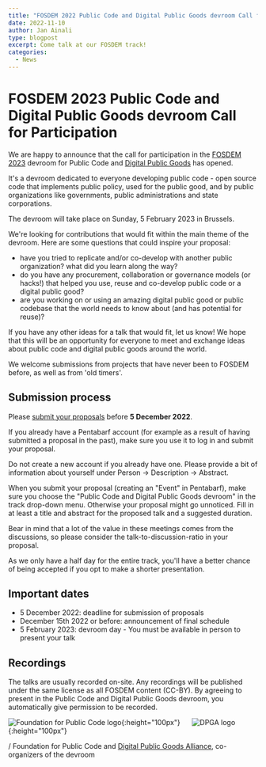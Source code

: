 ```yaml
---
title: "FOSDEM 2022 Public Code and Digital Public Goods devroom Call for Participation"
date: 2022-11-10
author: Jan Ainali
type: blogpost
excerpt: Come talk at our FOSDEM track!
categories:
  - News
---
```


# FOSDEM 2023 Public Code and Digital Public Goods devroom Call for Participation

We are happy to announce that the call for participation in the [FOSDEM 2023](https://fosdem.org/2023/) devroom for Public Code and [Digital Public Goods](https://digitalpublicgoods.net/registry/) has opened.

It's a devroom dedicated to everyone developing public code - open source code that implements public policy, used for the public good, and by public organizations like governments, public administrations and state corporations.

The devroom will take place on Sunday, 5 February 2023 in Brussels.

We're looking for contributions that would fit within the main theme of the devroom. Here are some questions that could inspire your proposal:

* have you tried to replicate and/or co-develop with another public organization? what did you learn along the way?
* do you have any procurement, collaboration or governance models (or hacks!) that helped you use, reuse and co-develop public code or a digital public good?
* are you working on or using an amazing digital public good or public codebase that the world needs to know about (and has potential for reuse)?

If you have any other ideas for a talk that would fit, let us know! We hope that this will be an opportunity for everyone to meet and exchange ideas about public code and digital public goods around the world.

We welcome submissions from projects that have never been to FOSDEM before, as well as from 'old timers'.

## Submission process

Please [submit your proposals](https://penta.fosdem.org/submission/FOSDEM23) before **5 December 2022**.

If you already have a Pentabarf account (for example as a result of having submitted a proposal in the past), make sure you use it to log in and submit your proposal.

Do not create a new account if you already have one. Please provide a bit of information about yourself under Person -> Description -> Abstract.

When you submit your proposal (creating an "Event" in Pentabarf), make sure you choose the "Public Code and Digital Public Goods devroom" in the track drop-down menu. Otherwise your proposal might go unnoticed.
Fill in at least a title and abstract for the proposed talk and a suggested duration.

Bear in mind that a lot of the value in these meetings comes from the discussions, so please consider the talk-to-discussion-ratio in your proposal.

As we only have a half day for the entire track, you'll have a better chance of being accepted if you opt to make a shorter presentation.

## Important dates

* 5 December 2022: deadline for submission of proposals
* December 15th 2022 or before: announcement of final schedule
* 5 February 2023: devroom day - You must be available in person to present your talk

## Recordings

The talks are usually recorded on-site. Any recordings will be published under the same license as all FOSDEM content (CC-BY). By agreeing to present in the Public Code and Digital Public Goods devroom, you automatically give permission to be recorded.

![Foundation for Public Code logo](https://brand.publiccode.net/logo/mark.svg){:height="100px"}&nbsp;&nbsp;&nbsp;&nbsp;&nbsp;
![DPGA logo]({{site.url}}/assets/DPGA.png){:height="100px"}

/ Foundation for Public Code and [Digital Public Goods Alliance](https://digitalpublicgoods.net/), co-organizers of the devroom
